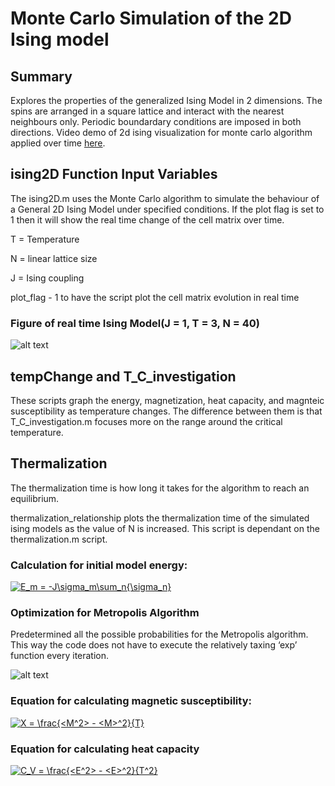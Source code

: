

# Monte Carlo Simulation of the 2D Ising model

## Summary

Explores the properties of the generalized Ising Model in 2 dimensions. The spins are arranged in a square lattice and interact with the nearest neighbours only. Periodic boundardary conditions are imposed in both directions. Video demo of 2d ising visualization for monte carlo algorithm applied over time [here](https://basilwong.github.io/portfolio/).

## ising2D Function Input Variables

The ising2D.m uses the Monte Carlo algorithm to simulate the behaviour of a General 2D Ising Model under specified conditions. If the plot flag is set to 1 then 
it will show the real time change of the cell matrix over time. 

T = Temperature

N = linear lattice size

J = Ising coupling

plot_flag - 1 to have the script plot the cell matrix evolution in real time

### Figure of real time Ising Model(J = 1, T = 3, N = 40)

![alt text](https://raw.githubusercontent.com/basilwong/monte-carlo-2D-ising/master/figures/real-time-ising.PNG)

## tempChange and T_C_investigation

These scripts graph the energy, magnetization, heat capacity, and magnteic susceptibility as temperature changes. The difference between them is that T_C_investigation.m focuses more on the range around the critical temperature. 

## Thermalization

The thermalization time is how long it takes for the algorithm to reach an equilibrium. 

thermalization_relationship plots the thermalization time of the simulated ising models as the value of N is increased. This script is dependant on the thermalization.m script. 

### Calculation for initial model energy:

<a href="https://www.codecogs.com/eqnedit.php?latex=E_m&space;=&space;-J\sigma_m\sum_n{\sigma_n}" target="_blank"><img src="https://latex.codecogs.com/gif.latex?E_m&space;=&space;-J\sigma_m\sum_n{\sigma_n}" title="E_m = -J\sigma_m\sum_n{\sigma_n}" /></a>

### Optimization for Metropolis Algorithm

Predetermined all the possible probabilities for the Metropolis algorithm. This way the code does not have to execute the relatively taxing ‘exp’ function every iteration.

![alt text](https://raw.githubusercontent.com/basilwong/monte-carlo-2D-ising/master/figures/metropolis_optimization.JPG)

### Equation for calculating magnetic susceptibility: 

<a href="https://www.codecogs.com/eqnedit.php?latex=X&space;=&space;\frac{<M^2>&space;-&space;<M>^2}{T}" target="_blank"><img src="https://latex.codecogs.com/gif.latex?X&space;=&space;\frac{<M^2>&space;-&space;<M>^2}{T}" title="X = \frac{<M^2> - <M>^2}{T}" /></a>

### Equation for calculating heat capacity

<a href="https://www.codecogs.com/eqnedit.php?latex=C_V&space;=&space;\frac{<E^2>&space;-&space;<E>^2}{T^2}" target="_blank"><img src="https://latex.codecogs.com/gif.latex?C_V&space;=&space;\frac{<E^2>&space;-&space;<E>^2}{T^2}" title="C_V = \frac{<E^2> - <E>^2}{T^2}" /></a>


